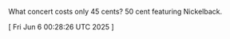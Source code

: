  
What concert costs only 45 cents? 50 cent featuring Nickelback.
 
[ 
Fri Jun  6 00:28:26 UTC 2025
 ]
